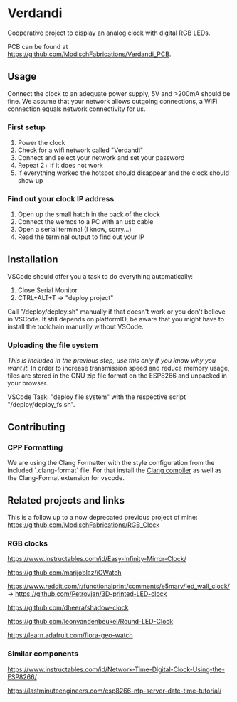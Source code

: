 # Verdandi
Cooperative project to display an analog clock with digital RGB LEDs.

PCB can be found at https://github.com/ModischFabrications/Verdandi_PCB.

## Usage
Connect the clock to an adequate power supply, 5V and >200mA should be fine. 
We assume that your network allows outgoing connections, a WiFi connection equals 
network connectivity for us.

### First setup
1. Power the clock
2. Check for a wifi network called "Verdandi"
3. Connect and select your network and set your password
4. Repeat 2+ if it does not work
5. If everything worked the hotspot should disappear and the clock should show up

### Find out your clock IP address
1. Open up the small hatch in the back of the clock
1. Connect the wemos to a PC with an usb cable
1. Open a serial terminal (I know, sorry...)
1. Read the terminal output to find out your IP

## Installation
VSCode should offer you a task to do everything automatically:
1. Close Serial Monitor
2. CTRL+ALT+T -> "deploy project"

Call "/deploy/deploy.sh" manually if that doesn't work or you don't believe in VSCode.
It still depends on platformIO, be aware that you might have to install the toolchain manually without VSCode.

### Uploading the file system
*This is included in the previous step, use this only if you know why you want it.*
In order to increase transmission speed and reduce memory usage, files are stored in the GNU zip file format on the ESP8266 and unpacked in your browser. 

VSCode Task: "deploy file system" with the respective script "/deploy/deploy_fs.sh". 

## Contributing
### CPP Formatting
We are using the Clang Formatter with the style configuration from the included ´.clang-format´ file. For that install the [Clang compiler](https://github.com/nextcloud/desktop/wiki) as well as the Clang-Format extension for vscode.

## Related projects and links

This is a follow up to a now deprecated previous project of mine: https://github.com/ModischFabrications/RGB_Clock

### RGB clocks
https://www.instructables.com/id/Easy-Infinity-Mirror-Clock/

https://github.com/marijoblaz/iOWatch

https://www.reddit.com/r/functionalprint/comments/e5marv/led_wall_clock/ -> https://github.com/Petrovjan/3D-printed-LED-clock

https://github.com/dheera/shadow-clock

https://github.com/leonvandenbeukel/Round-LED-Clock

https://learn.adafruit.com/flora-geo-watch

### Similar components

https://www.instructables.com/id/Network-Time-Digital-Clock-Using-the-ESP8266/

https://lastminuteengineers.com/esp8266-ntp-server-date-time-tutorial/

